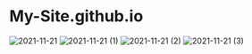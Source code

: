 # My-Site.github.io
![2021-11-21](https://user-images.githubusercontent.com/85447147/142753879-efeb2205-edfc-45c6-987c-dfb655f579ad.png)
![2021-11-21 (1)](https://user-images.githubusercontent.com/85447147/142753909-076b2b05-74d7-41f3-90b6-9acf7fbacf79.png)
![2021-11-21 (2)](https://user-images.githubusercontent.com/85447147/142753926-7ff936d3-84ff-4f35-b1a7-59ac72083639.png)
![2021-11-21 (3)](https://user-images.githubusercontent.com/85447147/142753929-bb523605-7a2b-442a-9480-7127d60d3ac3.png)
